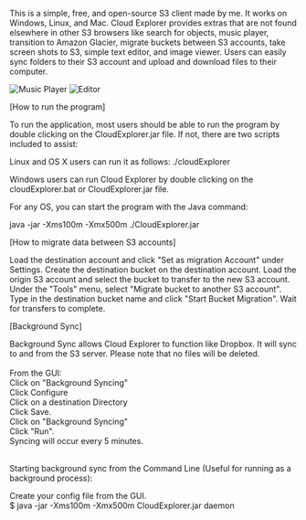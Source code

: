 This is a simple, free, and open-source S3 client made by me. It works on Windows, Linux, and Mac.  Cloud Explorer provides extras that are not found elsewhere in other S3 browsers like search for objects, music player, transition to Amazon Glacier, migrate buckets between S3 accounts, take screen shots to S3, simple text editor, and image viewer. Users can easily sync folders to their S3 account and upload and download files to their computer.



![Music Player](https://www.linux-toys.com/objects.png)
![Editor](https://linux-toys.com/editor-new.png)


[How to run the program]

To run the application, most users should be able to run the program by double clicking on the CloudExplorer.jar file. If not, there are two scripts included to assist:

Linux and OS X users can run it as follows:
./cloudExplorer

Windows users can run Cloud Explorer by double clicking on the cloudExplorer.bat or CloudExplorer.jar file.

For any OS, you can start the program with the Java command:

java -jar -Xms100m -Xmx500m ./CloudExplorer.jar


[How to migrate data between S3 accounts]

Load the destination account and click "Set as migration Account" under Settings.
Create the destination bucket on the destination account.
Load the origin S3 account and select the bucket to transfer to the new S3 account.
Under the "Tools" menu, select "Migrate bucket to another S3 account".
Type in the destination bucket name and click "Start Bucket Migration".
Wait for transfers to complete.


[Background Sync]

Background Sync allows Cloud Explorer to function like Dropbox. It will sync to and from the S3 server. Please note that no files will be deleted. 
<br>
<br>
From the GUI: 
<br>
Click on "Background Syncing"
<br>
Click Configure
<br>
Click on a destination Directory
<br>
Click Save.
<br>
Click on "Background Syncing"
<br>
Click "Run".
<br>
Syncing will occur every 5 minutes.

<br>
Starting background sync from the Command Line (Useful for running as a background process):

Create your config file from the GUI.
<br>
$ java -jar -Xms100m -Xmx500m CloudExplorer.jar daemon
